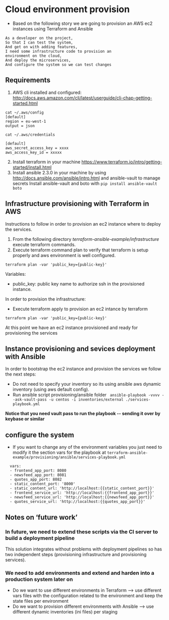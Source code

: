 # Cloud environment provision

- Based on the following story we are going to provision an AWS ec2 instances using Terraform and Ansible 

```
As a developer on the project,
So that I can test the system,
And get on with adding features,
I need some infrastructure code to provision an
environment on the cloud,
And deploy the microservices,
And configure the system so we can test changes
```

## Requirements

1. AWS cli installed and configured: http://docs.aws.amazon.com/cli/latest/userguide/cli-chap-getting-started.html

```
cat ~/.aws/config 
[default]
region = eu-west-1
output = json

cat ~/.aws/credentials 

[default]
aws_secret_access_key = xxxx
aws_access_key_id = xxxxx

```

2. Install terraform in your machine https://www.terraform.io/intro/getting-started/install.html
3. Install ansible 2.3.0 in your machine by using http://docs.ansible.com/ansible/intro.html and ansible-vault to manage secrets
   Install ansible-vault and boto with `pip install ansible-vault boto`  


## Infrastructure provisioning with Terraform in AWS

Instructions to follow in order to provision an ec2 instance where to deploy the services.

1. From the following directory _terraform-ansible-example/infrastructure_ execute terraform commands.
2. Execute terraform command plan to verify that terraform is setup properly and aws environment is well configured.
```
terraform plan -var 'public_key={public-key}'
```

Variables:
 
- public_key: public key name to authorize ssh in the provisioned instance.

In order to provision the infrastructure:

- Execute terraform apply to provision an ec2 intance by terraform

```
terraform plan -var 'public_key={public-key}'
```
At this point we have an ec2 instance provisioned and ready for provisioning the services 

## Instance provisioning and sevices deployment with Ansible

In order to bootstrap the ec2 instance and provision the services we follow the next steps: 

- Do not need to specify your inventory so its using ansible aws dynamic inventory (using aws default config).
- Run ansible script provisioning/ansible folder ` ansible-playbook -vvvv --ask-vault-pass -u centos -i inventories/external ./services-playbook.yml` 

**Notice that you need vault pass to run the playbook -- sending it over by keybase or similar**

## configure the system

- If you want to change any of the environment variables you just need to modify it the section vars
for the playbook at `terraform-ansible-example/provisioning/ansible/services-playbook.yml`

```
  vars:
  - frontend_app_port: 8080
  - newsfeed_app_port: 8081
  - quotes_app_port: 8082
  - static_content_port: '8000'
  - static_content_url: 'http://localhost:{{static_content_port}}'
  - frontend_service_url: 'http://localhost:{{frontend_app_port}}'
  - newsfeed_service_url: 'http://localhost:{{newsfeed_app_port}}'
  - quotes_service_url: 'http://localhost:{{quotes_app_port}}'

```
        

## Notes on ‘future work’

### In future, we need to extend these scripts via the CI server to build a deployment pipeline

This solution integrates without problems with deployment pipelines so has two independent steps (provisioning infrastructure and provisioning services).

###  We need to add environments and extend and harden into a production system later on
- Do we want to use different environments in Terraform --> use different vars files with the configuration related to the environment
and keep the state files per environment
- Do we want to provision different environments with Ansible --> use different dynamic inventories (ini files) per staging 